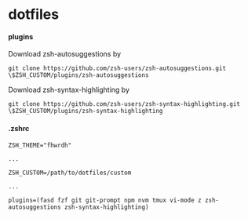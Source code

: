 # dotfiles

#### plugins

Download zsh-autosuggestions by

`git clone https://github.com/zsh-users/zsh-autosuggestions.git \$ZSH_CUSTOM/plugins/zsh-autosuggestions`

Download zsh-syntax-highlighting by

`git clone https://github.com/zsh-users/zsh-syntax-highlighting.git \$ZSH_CUSTOM/plugins/zsh-syntax-highlighting`

#### .zshrc

```
ZSH_THEME="fhwrdh"

...

ZSH_CUSTOM=/path/to/dotfiles/custom

...

plugins=(fasd fzf git git-prompt npm nvm tmux vi-mode z zsh-autosuggestions zsh-syntax-highlighting)
```
